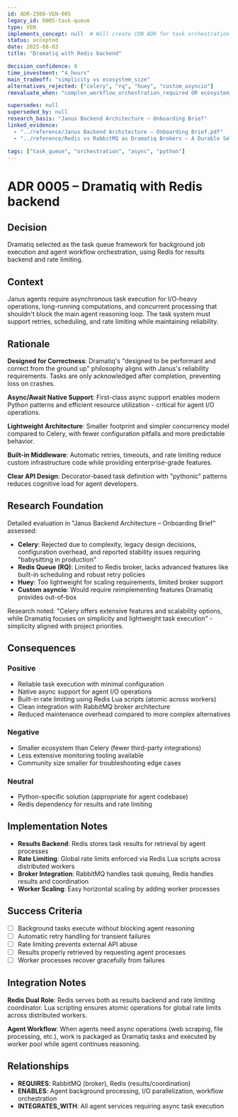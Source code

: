 ```yaml
---
id: ADR-2508-VEN-005
legacy_id: 0005-task-queue
type: VEN
implements_concept: null  # Will create CON ADR for task orchestration
status: accepted
date: 2025-08-03
title: "Dramatiq with Redis backend"

decision_confidence: 8
time_investment: "4_hours"
main_tradeoff: "simplicity vs ecosystem_size"
alternatives_rejected: ["celery", "rq", "huey", "custom_asyncio"]
reevaluate_when: "complex_workflow_orchestration_required OR ecosystem_limitations"

supersedes: null
superseded_by: null
research_basis: "Janus Backend Architecture – Onboarding Brief"
linked_evidence:
  - "../reference/Janus Backend Architecture – Onboarding Brief.pdf"
  - "../reference/Redis vs RabbitMQ as Dramatiq Brokers – A Durable Self‑Hosted Task Queue Comparison.pdf"

tags: ["task_queue", "orchestration", "async", "python"]
---
```


# ADR 0005 – Dramatiq with Redis backend

## Decision

Dramatiq selected as the task queue framework for background job execution and agent workflow orchestration, using Redis for results backend and rate limiting.

## Context

Janus agents require asynchronous task execution for I/O-heavy operations, long-running computations, and concurrent processing that shouldn't block the main agent reasoning loop. The task system must support retries, scheduling, and rate limiting while maintaining reliability.

## Rationale

**Designed for Correctness**: Dramatiq's "designed to be performant and correct from the ground up" philosophy aligns with Janus's reliability requirements. Tasks are only acknowledged after completion, preventing loss on crashes.

**Async/Await Native Support**: First-class async support enables modern Python patterns and efficient resource utilization - critical for agent I/O operations.

**Lightweight Architecture**: Smaller footprint and simpler concurrency model compared to Celery, with fewer configuration pitfalls and more predictable behavior.

**Built-in Middleware**: Automatic retries, timeouts, and rate limiting reduce custom infrastructure code while providing enterprise-grade features.

**Clear API Design**: Decorator-based task definition with "pythonic" patterns reduces cognitive load for agent developers.

## Research Foundation

Detailed evaluation in "Janus Backend Architecture – Onboarding Brief" assessed:

- **Celery**: Rejected due to complexity, legacy design decisions, configuration overhead, and reported stability issues requiring "babysitting in production"
- **Redis Queue (RQ)**: Limited to Redis broker, lacks advanced features like built-in scheduling and robust retry policies
- **Huey**: Too lightweight for scaling requirements, limited broker support
- **Custom asyncio**: Would require reimplementing features Dramatiq provides out-of-box

Research noted: "Celery offers extensive features and scalability options, while Dramatiq focuses on simplicity and lightweight task execution" - simplicity aligned with project priorities.

## Consequences

### Positive
- Reliable task execution with minimal configuration
- Native async support for agent I/O operations
- Built-in rate limiting using Redis Lua scripts (atomic across workers)
- Clean integration with RabbitMQ broker architecture
- Reduced maintenance overhead compared to more complex alternatives

### Negative
- Smaller ecosystem than Celery (fewer third-party integrations)
- Less extensive monitoring tooling available
- Community size smaller for troubleshooting edge cases

### Neutral
- Python-specific solution (appropriate for agent codebase)
- Redis dependency for results and rate limiting

## Implementation Notes

- **Results Backend**: Redis stores task results for retrieval by agent processes
- **Rate Limiting**: Global rate limits enforced via Redis Lua scripts across distributed workers
- **Broker Integration**: RabbitMQ handles task queuing, Redis handles results and coordination
- **Worker Scaling**: Easy horizontal scaling by adding worker processes

## Success Criteria

- [ ] Background tasks execute without blocking agent reasoning
- [ ] Automatic retry handling for transient failures
- [ ] Rate limiting prevents external API abuse
- [ ] Results properly retrieved by requesting agent processes
- [ ] Worker processes recover gracefully from failures

## Integration Notes

**Redis Dual Role**: Redis serves both as results backend and rate limiting coordinator. Lua scripting ensures atomic operations for global rate limits across distributed workers.

**Agent Workflow**: When agents need async operations (web scraping, file processing, etc.), work is packaged as Dramatiq tasks and executed by worker pool while agent continues reasoning.

## Relationships

- **REQUIRES**: RabbitMQ (broker), Redis (results/coordination)
- **ENABLES**: Agent background processing, I/O parallelization, workflow orchestration
- **INTEGRATES_WITH**: All agent services requiring async task execution
